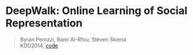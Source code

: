 # DeepWalk: Online Learning of Social Representation
> Byran Perozzi, Rami AI-Rfou, Steven Skiena \
> KDD2014, [code](https://github.com/phanein/deepwalk)
